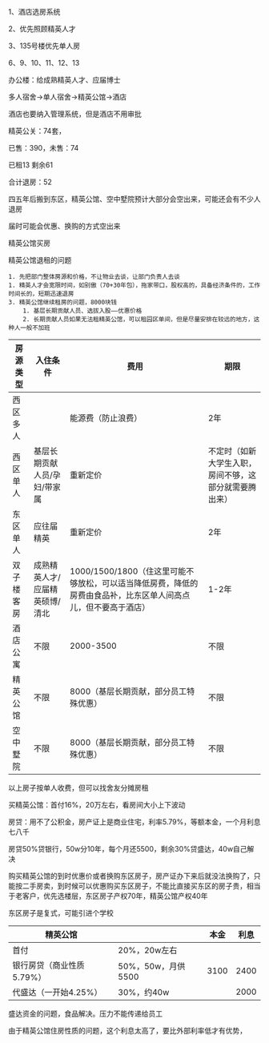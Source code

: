 1、酒店选房系统

2、优先照顾精英人才

3、135号楼优先单人房

6、9、10、11、12、13

办公楼：给成熟精英人才、应届博士

多人宿舍->单人宿舍->精英公馆->酒店

酒店也要纳入管理系统，但是酒店不用审批



精英公关：74套，

已售：390，未售：74

已租13  剩余61

合计退房：52

四五年后搬到东区，精英公馆、空中墅院预计大部分会空出来，可能还会有不少人退房

届时可能会优惠、换购的方式空出来



精英公馆买房

精英公馆退租的问题

	1. 先把部门整体房源和价格，不让物业去谈，让部门负责人去谈
	1. 精英人才会宽限时间，如别傲（70+30年包），拖家带口，股权高的，具备经济条件的，工作时间长的，短期迅速退房
 	3. 精英公馆继续租房的问题，8000块钱
     	1. 基层长期贡献人员、选拔入股——优惠价格
     	2. 长期贡献人员如果无法租精英公馆，可以租园区单间，但是尽量安排在较远的地方，这种人一般不加班

| 房源类型   | 入住条件                       | 费用                                                         | 期限                                                   |
| ---------- | ------------------------------ | ------------------------------------------------------------ | ------------------------------------------------------ |
| 西区多人   |                                | 能源费（防止浪费）                                           | 2年                                                    |
| 西区单人   | 基层长期贡献人员/孕妇/带家属   | 重新定价                                                     | 不定时（如新大学生入职，房间不够，这部分就需要腾出来） |
| 东区单人   | 应往届精英                     | 重新定价                                                     | 2年                                                    |
| 双子楼客房 | 成熟精英人才/应届精英硕博/清北 | 1000/1500/1800（住这里可能不够放松，可以适当降低房费，降低的房费由食品补，比东区单人间高点儿，但不要高于酒店） | 1-2年                                                  |
| 酒店公寓   | 不限                           | 2000-3500                                                    | 不限                                                   |
| 精英公馆   | 不限                           | 8000（基层长期贡献，部分员工特殊优惠）                       | 不限                                                   |
| 空中墅院   | 不限                           | 8000（基层长期贡献，部分员工特殊优惠）                       | 不限                                                   |

以上房子按单人收费，但可以找舍友分摊房租

买精英公馆：首付16%，20万左右，看房间大小上下波动

房贷：用不了公积金，房产证上是商业住宅，利率5.79%，等额本金，一个月利息七八千

房贷50%贷银行，50w分10年，每个月还5500，剩余30%贷盛达，40w自己解决

购买精英公馆的到时优惠价或者换购东区房子，房产证办下来后就没法换购了，只能按二手房卖，到时候可以优惠购买东区房子，不能比直接买东区的房子贵，相当于老客户，优先选楼层，东区房子产权70年，精英公馆产权40年

东区房子是复式，可能引进个学校

| 精英公馆                  |                    | 本金 | 利息 |
| ------------------------- | ------------------ | ---- | ---- |
| 首付                      | 20%，20w左右       |      |      |
| 银行房贷（商业性质5.79%） | 50%，50w，月供5500 | 3100 | 2400 |
| 代盛达（一开始4.25%）     | 30%，约40w         |      | 2000 |

盛达资金的问题，食品解决。压力不能传递给员工

由于精英公馆住房性质的问题，这个利息太高了，要比外部利率低才有优势，